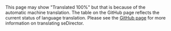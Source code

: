 This page may show "Translated 100%" but that is because of the automatic machine translation. The table on the GitHub page reflects the current status of language translation. Please see the [GitHub page](https://github.com/seDirector/Translations) for more information on translating seDirector.
